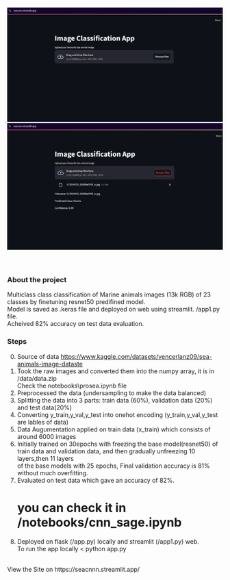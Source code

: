 ![Home](static/home1.png)
<br>
![Prediction](static/results1.png)
<br>
<br>
<br>
### About the project
Multiclass class classification of Marine animals images (13k RGB) of 23 classes by finetuning resnet50 predifined model. <br>
Model is saved as .keras file and deployed on web using streamlit. /app1.py file. <br>Acheived 82% accuracy on test data evaluation.
### Steps
0. Source of data https://www.kaggle.com/datasets/vencerlanz09/sea-animals-image-dataste
1. Took the raw images and converted them into the numpy array, it is in /data/data.zip <br>
   Check the notebooks\prosea.ipynb file  <br>
2. Preprocessed the data (undersampling to make the data balanced) <br>
3. Splitting the data into 3 parts: train data (60%), validation data (20%) and test data(20%) <br>
4. Converting y_train,y_val,y_test into onehot encoding (y_train,y_val,y_test are lables of data) <br>
5. Data Augumentation applied on train data (x_train) which consists of around 6000 images <br>
6. Initially trained on 30epochs with freezing the base model(resnet50) of train data and validation data, and then gradually unfreezing 10 layers,then 11 layers <br>
   of the base models with 25 epochs, Final validation accuracy is 81% without much overfitting. <br>
7. Evaluated on test data which gave an accuracy of 82%. <br>
   # you can check it in /notebooks/cnn_sage.ipynb <br>
8. Deployed on flask (/app.py) locally and streamlit (/app1.py) web.<br>
   To run the app locally < python app.py
<br>
View the Site on https://seacnnn.streamlit.app/